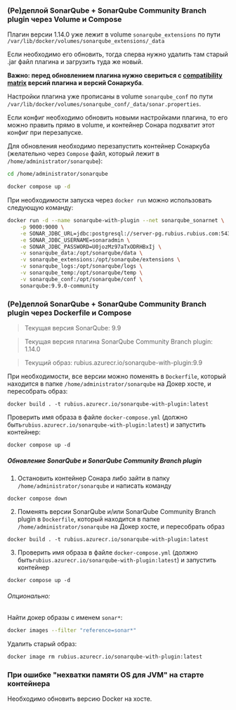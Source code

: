 ### (Ре)деплой SonarQube + SonarQube Community Branch plugin через Volume и Compose

Плагин версии 1.14.0  уже лежит в volume `sonarqube_extensions` по пути `/var/lib/docker/volumes/sonarqube_extensions/_data`

Если необходимо его обновить, тогда сперва нужно удалить там старый .jar файл плагина и загрузить туда же новый.

**Важно: перед обновлением плагина нужно свериться с [compatibility matrix](https://github.com/mc1arke/sonarqube-community-branch-plugin#compatibility) версий плагина и версий Сонаркуба**.

Настройки плагина уже прописаны в volume `sonarqube_conf` по пути `/var/lib/docker/volumes/sonarqube_conf/_data/sonar.properties`.

Если конфиг необходимо обновить новыми настройками плагина, то его можно править прямо в volume, и контейнер Сонара подхватит этот конфиг при перезапуске.

Для обновления необходимо перезапустить контейнер Сонаркуба (желательно через `Compose` файл, который лежит в `/home/administrator/sonarqube`):

```bash
cd /home/administrator/sonarqube

docker compose up -d
```

При необходимости запуска через `docker run` можно использовать следующую команду:

```bash
docker run -d --name sonarqube-with-plugin --net sonarqube_sonarnet \
    -p 9000:9000 \
    -e SONAR_JDBC_URL=jdbc:postgresql://server-pg.rubius.rubius.com:5432/sonarqube \
    -e SONAR_JDBC_USERNAME=sonaradmin \
    -e SONAR_JDBC_PASSWORD=U0jozMz97aTxODRHBxIj \
    -v sonarqube_data:/opt/sonarqube/data \
    -v sonarqube_extensions:/opt/sonarqube/extensions \
    -v sonarqube_logs:/opt/sonarqube/logs \
    -v sonarqube_temp:/opt/sonarqube/temp \
    -v sonarqube_conf:/opt/sonarqube/conf \
    sonarqube:9.9.0-community
```

### (Ре)деплой SonarQube + SonarQube Community Branch plugin через Dockerfile и Compose

> Текущая версия SonarQube: 9.9

> Текущая версия плагина SonarQube Community Branch plugin: 1.14.0

> Текущий образ: rubius.azurecr.io/sonarqube-with-plugin:9.9

При необходимости, все версии можно поменять в `Dockerfile`, который находится в папке `/home/administrator/sonarqube` на Докер хосте, и пересобрать образ:

```
docker build . -t rubius.azurecr.io/sonarqube-with-plugin:latest
```

Проверить имя образа в файле `docker-compose.yml` (должно быть`rubius.azurecr.io/sonarqube-with-plugin:latest`) и запустить контейнер:

```
docker compose up -d
```



##### Обновление SonarQube и SonarQube Community Branch plugin

1) Остановить контейнер Сонара либо зайти в папку `/home/administrator/sonarqube` и написать команду

```
docker compose down
```

2) Поменять версии SonarQube и/или SonarQube Community Branch plugin в `Dockerfile`, который находится в папке `/home/administrator/sonarqube` на Докер хосте, и пересобрать образ

```
docker build . -t rubius.azurecr.io/sonarqube-with-plugin:latest
```

3) Проверить имя образа в файле `docker-compose.yml` (должно быть`rubius.azurecr.io/sonarqube-with-plugin:latest`) и запустить контейнер

```
docker compose up -d
```

###### Опционально:

Найти докер образы с именем `sonar*`:

```bash
docker images --filter "reference=sonar*"
```

Удалить старый образ:

```bash
docker image rm rubius.azurecr.io/sonarqube-with-plugin:latest
```



### При ошибке "нехватки памяти OS для JVM" на старте контейнера

Необходимо обновить версию Docker на хосте.
